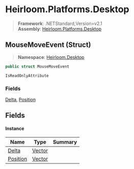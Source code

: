 # Heirloom.Platforms.Desktop

> **Framework**: .NETStandard,Version=v2.1  
> **Assembly**: [Heirloom.Platforms.Desktop][0]

## MouseMoveEvent (Struct)

> **Namespace**: [Heirloom.Desktop][0]

```cs
public struct MouseMoveEvent
```

`IsReadOnlyAttribute`

### Fields

[Delta][1], [Position][2]

## Fields

#### Instance

| Name          | Type        | Summary |
|---------------|-------------|---------|
| [Delta][1]    | [Vector][3] |         |
| [Position][2] | [Vector][3] |         |

[0]: ../../Heirloom.Platforms.Desktop.md
[1]: MouseMoveEvent/Delta.md
[2]: MouseMoveEvent/Position.md
[3]: ../../Heirloom.Core/Heirloom/Vector.md
